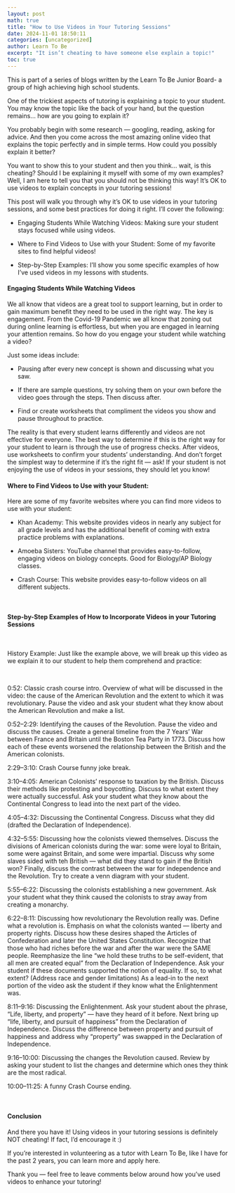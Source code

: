 ```yaml
---
layout: post
math: true
title: "How to Use Videos in Your Tutoring Sessions"
date: 2024-11-01 18:50:11
categories: [uncategorized]
author: Learn To Be
excerpt: "It isn’t cheating to have someone else explain a topic!"
toc: true
---
```


This is part of a series of blogs written by the Learn To Be Junior Board- a group of high achieving high school students.

One of the trickiest aspects of tutoring is explaining a topic to your student. You may know the topic like the back of your hand, but the question remains… how are you going to explain it?

You probably begin with some research — googling, reading, asking for advice. And then you come across the most amazing online video that explains the topic perfectly and in simple terms. How could you possibly explain it better?

You want to show this to your student and then you think… wait, is this cheating? Should I be explaining it myself with some of my own examples? Well, I am here to tell you that you should not be thinking this way! It’s OK to use videos to explain concepts in your tutoring sessions!

This post will walk you through why it’s OK to use videos in your tutoring sessions, and some best practices for doing it right. I’ll cover the following:

- Engaging Students While Watching Videos: Making sure your student stays focused while using videos.

- Where to Find Videos to Use with your Student: Some of my favorite sites to find helpful videos!

- Step-by-Step Examples: I’ll show you some specific examples of how I’ve used videos in my lessons with students.

#### Engaging Students While Watching Videos

We all know that videos are a great tool to support learning, but in order to gain maximum benefit they need to be used in the right way. The key is engagement. From the Covid-19 Pandemic we all know that zoning out during online learning is effortless, but when you are engaged in learning your attention remains. So how do you engage your student while watching a video?

Just some ideas include:

- Pausing after every new concept is shown and discussing what you saw.

- If there are sample questions, try solving them on your own before the video goes through the steps. Then discuss after.

- Find or create worksheets that compliment the videos you show and pause throughout to practice.

The reality is that every student learns differently and videos are not effective for everyone. The best way to determine if this is the right way for your student to learn is through the use of progress checks. After videos, use worksheets to confirm your students’ understanding. And don’t forget the simplest way to determine if it’s the right fit — ask! If your student is not enjoying the use of videos in your sessions, they should let you know!

#### Where to Find Videos to Use with your Student:

Here are some of my favorite websites where you can find more videos to use with your student:

- Khan Academy: This website provides videos in nearly any subject for all grade levels and has the additional benefit of coming with extra practice problems with explanations.

- Amoeba Sisters: YouTube channel that provides easy-to-follow, engaging videos on biology concepts. Good for Biology/AP Biology classes.

- Crash Course: This website provides easy-to-follow videos on all different subjects.

‍

#### Step-by-Step Examples of How to Incorporate Videos in your Tutoring Sessions

‍

History Example: Just like the example above, we will break up this video as we explain it to our student to help them comprehend and practice:

‍

0:52: Classic crash course intro. Overview of what will be discussed in the video: the cause of the American Revolution and the extent to which it was revolutionary. Pause the video and ask your student what they know about the American Revolution and make a list.

0:52–2:29: Identifying the causes of the Revolution. Pause the video and discuss the causes. Create a general timeline from the 7 Years’ War between France and Britain until the Boston Tea Party in 1773. Discuss how each of these events worsened the relationship between the British and the American colonists.

2:29–3:10: Crash Course funny joke break.

3:10–4:05: American Colonists’ response to taxation by the British. Discuss their methods like protesting and boycotting. Discuss to what extent they were actually successful. Ask your student what they know about the Continental Congress to lead into the next part of the video.

4:05–4:32: Discussing the Continental Congress. Discuss what they did (drafted the Declaration of Independence).

4:32–5:55: Discussing how the colonists viewed themselves. Discuss the divisions of American colonists during the war: some were loyal to Britain, some were against Britain, and some were impartial. Discuss why some slaves sided with teh British — what did they stand to gain if the British won? Finally, discuss the contrast between the war for independence and the Revolution. Try to create a venn diagram with your student.

5:55–6:22: Discussing the colonists establishing a new government. Ask your student what they think caused the colonists to stray away from creating a monarchy.

6:22–8:11: Discussing how revolutionary the Revolution really was. Define what a revolution is. Emphasis on what the colonists wanted — liberty and property rights. Discuss how these desires shaped the Articles of Confederation and later the United States Constitution. Recognize that those who had riches before the war and after the war were the SAME people. Reemphasize the line “we hold these truths to be self-evident, that all men are created equal” from the Declaration of Independence. Ask your student if these documents supported the notion of equality. If so, to what extent? (Address race and gender limitations) As a lead-in to the next portion of the video ask the student if they know what the Enlightenment was.

8:11–9:16: Discussing the Enlightenment. Ask your student about the phrase, “Life, liberty, and property” — have they heard of it before. Next bring up “life, liberty, and pursuit of happiness” from the Declaration of Independence. Discuss the difference between property and pursuit of happiness and address why “property” was swapped in the Declaration of Independence.

9:16–10:00: Discussing the changes the Revolution caused. Review by asking your student to list the changes and determine which ones they think are the most radical.

10:00–11:25: A funny Crash Course ending.

‍

#### Conclusion

And there you have it! Using videos in your tutoring sessions is definitely NOT cheating! If fact, I’d encourage it :)

If you’re interested in volunteering as a tutor with Learn To Be, like I have for the past 2 years, you can learn more and apply here.

Thank you — feel free to leave comments below around how you’ve used videos to enhance your tutoring!

‍

‍

‍